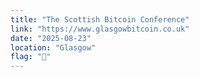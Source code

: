 ```yaml
---
title: "The Scottish Bitcoin Conference"
link: "https://www.glasgowbitcoin.co.uk"
date: "2025-08-23"
location: "Glasgow"
flag: "🏴󠁧󠁢󠁳󠁣󠁴󠁿"
---
```

